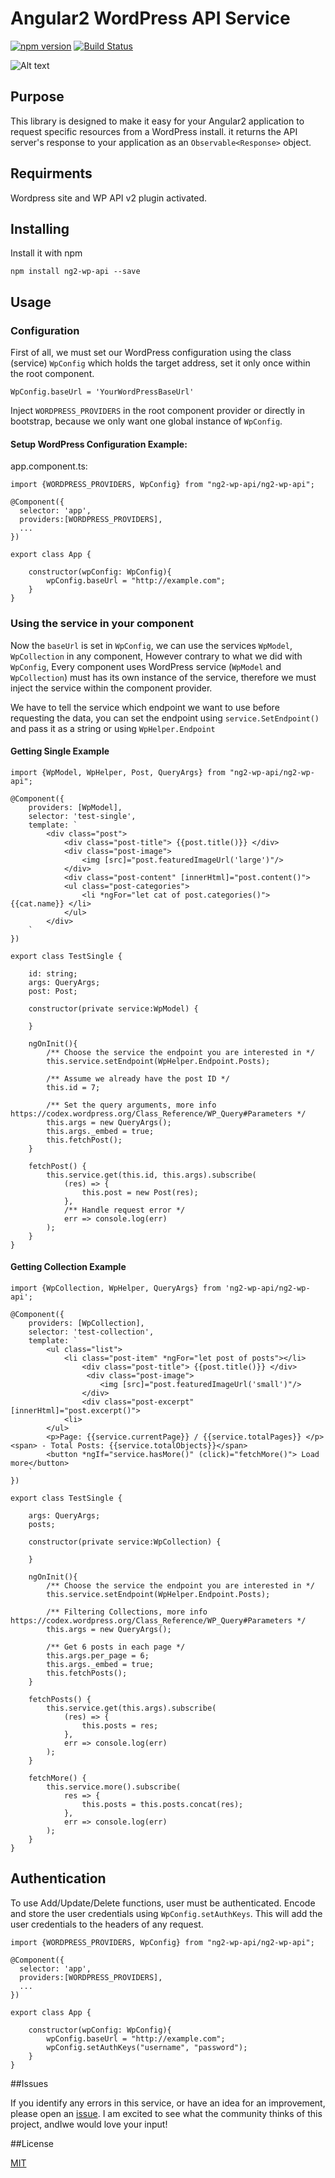 # Angular2 WordPress API Service

[![npm version](https://badge.fury.io/js/ng2-wp-api.svg)](https://badge.fury.io/js/ng2-wp-api) [![Build Status](https://travis-ci.org/MurhafSousli/ng2-wp-api.svg?branch=master)](https://travis-ci.org/MurhafSousli/ng2-wp-api)

![Alt text](/assets/logo.png?raw=true "Optional Title")

## Purpose

This library is designed to make it easy for your Angular2 application to request specific resources from a WordPress install. it returns the API server's response to your application as an `Observable<Response>` object.

## Requirments

Wordpress site and WP API v2 plugin activated.

## Installing

Install it with npm

`npm install ng2-wp-api --save`

## Usage

### Configuration

First of all, we must set our WordPress configuration using the class (service) `WpConfig` which holds the target address, set it only once within the root component.

`WpConfig.baseUrl = 'YourWordPressBaseUrl' `

Inject `WORDPRESS_PROVIDERS` in the root component provider or directly in bootstrap, because we only want one global instance of `WpConfig`.

#### Setup WordPress Configuration Example:

app.component.ts:
```
import {WORDPRESS_PROVIDERS, WpConfig} from "ng2-wp-api/ng2-wp-api";

@Component({
  selector: 'app',
  providers:[WORDPRESS_PROVIDERS],
  ...
})

export class App {

    constructor(wpConfig: WpConfig){
        wpConfig.baseUrl = "http://example.com";
    }
}
```

### Using the service in your component

Now the `baseUrl` is set in `WpConfig`, we can use the services `WpModel`, `WpCollection` in any component, However contrary to what we did with `WpConfig`, Every component uses WordPress service (`WpModel` and `WpCollection`) must has its own instance of the service, therefore we must inject the service within the component provider.

We have to tell the service which endpoint we want to use before requesting the data, you can set the endpoint using `service.SetEndpoint()` and pass it as a string or using `WpHelper.Endpoint` 

#### Getting Single Example

```
import {WpModel, WpHelper, Post, QueryArgs} from "ng2-wp-api/ng2-wp-api";

@Component({
    providers: [WpModel],
    selector: 'test-single',
    template: `
        <div class="post">
            <div class="post-title"> {{post.title()}} </div>
            <div class="post-image">
                <img [src]="post.featuredImageUrl('large')"/>
            </div>
            <div class="post-content" [innerHtml]="post.content()">
            <ul class="post-categories">
                <li *ngFor="let cat of post.categories()"> {{cat.name}} </li>
            </ul>
        </div>
    `
})

export class TestSingle {

    id: string;
    args: QueryArgs;
    post: Post;

    constructor(private service:WpModel) {

    }

    ngOnInit(){
        /** Choose the service the endpoint you are interested in */
        this.service.setEndpoint(WpHelper.Endpoint.Posts);

        /** Assume we already have the post ID */
        this.id = 7;

        /** Set the query arguments, more info https://codex.wordpress.org/Class_Reference/WP_Query#Parameters */
        this.args = new QueryArgs();
        this.args._embed = true;
        this.fetchPost();
    }

    fetchPost() {
        this.service.get(this.id, this.args).subscribe(
            (res) => {
                this.post = new Post(res);
            },
            /** Handle request error */
            err => console.log(err)
        );
    }
}
```

#### Getting Collection Example

```
import {WpCollection, WpHelper, QueryArgs} from 'ng2-wp-api/ng2-wp-api';

@Component({
    providers: [WpCollection],
    selector: 'test-collection',
    template: `
        <ul class="list">
            <li class="post-item" *ngFor="let post of posts"></li>
                <div class="post-title"> {{post.title()}} </div>
                 <div class="post-image">
                    <img [src]="post.featuredImageUrl('small')"/>
                </div>
                <div class="post-excerpt" [innerHtml]="post.excerpt()">
            <li>
        </ul>
        <p>Page: {{service.currentPage}} / {{service.totalPages}} </p><span> - Total Posts: {{service.totalObjects}}</span>
        <button *ngIf="service.hasMore()" (click)="fetchMore()"> Load more</button>
    `
})

export class TestSingle {

    args: QueryArgs;
    posts;

    constructor(private service:WpCollection) {

    }

    ngOnInit(){
        /** Choose the service the endpoint you are interested in */
        this.service.setEndpoint(WpHelper.Endpoint.Posts);

        /** Filtering Collections, more info https://codex.wordpress.org/Class_Reference/WP_Query#Parameters */
        this.args = new QueryArgs();

        /** Get 6 posts in each page */
        this.args.per_page = 6; 
        this.args._embed = true;
        this.fetchPosts();
    }

    fetchPosts() {
        this.service.get(this.args).subscribe(
            (res) => {
                this.posts = res;
            },
            err => console.log(err)
        );
    }

    fetchMore() {
        this.service.more().subscribe(
            res => {
                this.posts = this.posts.concat(res);
            },
            err => console.log(err)
        );
    }
}
```

## Authentication

To use Add/Update/Delete functions, user must be authenticated. Encode and store the user credentials using `WpConfig.setAuthKeys`.
This will add the user credentials to the headers of any request.

```
import {WORDPRESS_PROVIDERS, WpConfig} from "ng2-wp-api/ng2-wp-api";

@Component({
  selector: 'app',
  providers:[WORDPRESS_PROVIDERS],
  ...
})

export class App {

    constructor(wpConfig: WpConfig){
        wpConfig.baseUrl = "http://example.com";
        wpConfig.setAuthKeys("username", "password");
    }
}
```

##Issues

If you identify any errors in this service, or have an idea for an improvement, please open an [issue](https://github.com/MurhafSousli/ng2-wp-api/issues). I am excited to see what the community thinks of this project, andIwe would love your input!

##License

[MIT](/License)


